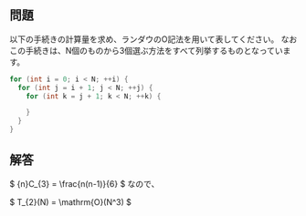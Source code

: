 <script type="text/javascript" async src="https://cdnjs.cloudflare.com/ajax/libs/mathjax/2.7.7/MathJax.js?config=TeX-MML-AM_CHTML">
</script>

<script type="text/x-mathjax-config">
 MathJax.Hub.Config({
 tex2jax: {
 inlineMath: [['$', '$'] ],
 displayMath: [ ['$$','$$'], ["\\[","\\]"] ]
 }
 });
</script>
## 問題
以下の手続きの計算量を求め、ランダウのO記法を用いて表してください。
なおこの手続きは、N個のものから3個選ぶ方法をすべて列挙するものとなっています。

```cpp
for (int i = 0; i < N; ++i) {
  for (int j = i + 1; j < N; ++j) {
    for (int k = j + 1; k < N; ++k) {

    }
  }
}

```

## 解答

$ {n}C_{3} = \frac{n(n-1)}{6} $
なので、

$ T_{2}(N) = \mathrm{O}(N^3) $